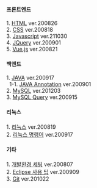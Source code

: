 <h4>프론트엔드</h4>
1. <a href="https://github.com/ynjch97/YNJCH_WIKI/wiki/HTML">HTML</a> ver.200826
<br>
2. <a href="https://github.com/ynjch97/YNJCH_WIKI/wiki/CSS">CSS</a> ver.200818
<br>
3. <a href="https://github.com/ynjch97/YNJCH_WIKI/wiki/Javascript">Javascript</a> ver.211030
<br>
4. <a href="https://github.com/ynjch97/YNJCH_WIKI/wiki/JQuery">JQuery</a> ver.200901
<br>
5. <a href="https://github.com/ynjch97/YNJCH_WIKI/wiki/Vue.js">Vue.js</a> ver.200821
<br>

<h4>백엔드</h4>
1. <a href="https://github.com/ynjch97/YNJCH_WIKI/wiki/JAVA">JAVA</a> ver.200917
<br>
&nbsp;&nbsp;1-1. <a href="https://github.com/ynjch97/YNJCH_WIKI/wiki/JAVA-Annotation">JAVA Annotation</a> ver.200901
<br>
2. <a href="https://github.com/ynjch97/YNJCH_WIKI/wiki/MySQL">MySQL</a> ver.201203
<br>
3. <a href="https://github.com/ynjch97/YNJCH_WIKI/wiki/MySQL-Query">MySQL Query</a> ver.200915
<br> 

<h4>리눅스</h4>
1. <a href="https://github.com/ynjch97/YNJCH_WIKI/wiki/Linux">리눅스</a> ver.200819
<br>
2. <a href="https://github.com/ynjch97/YNJCH_WIKI/wiki/Linux--%EB%AA%85%EB%A0%B9%EC%96%B4">리눅스 명령어</a> ver.200917
<br>

<h4>기타</h4>
1. <a href="https://github.com/ynjch97/YNJCH_WIKI/wiki/%EA%B0%9C%EB%B0%9C-%ED%99%98%EA%B2%BD-%EC%84%B8%ED%8C%85">개발환경 세팅</a> ver.200807
<br>
2. <a href="https://github.com/ynjch97/YNJCH_WIKI/wiki/Eclipse">Eclipse 사용 팁</a> ver.200909
<br>
3. <a href="https://github.com/ynjch97/YNJCH_WIKI/wiki/Git">Git</a> ver.201022
<br>
